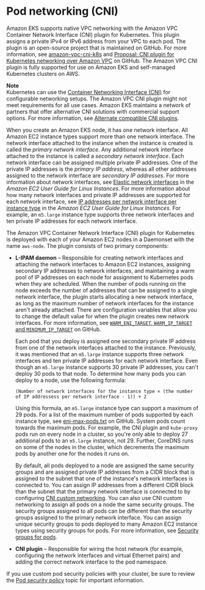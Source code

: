 # Pod networking \(CNI\)<a name="pod-networking"></a>

Amazon EKS supports native VPC networking with the Amazon VPC Container Network Interface \(CNI\) plugin for Kubernetes\. This plugin assigns a private IPv4 or IPv6 address from your VPC to each pod\. The plugin is an open\-source project that is maintained on GitHub\. For more information, see [amazon\-vpc\-cni\-k8s](https://github.com/aws/amazon-vpc-cni-k8s) and [Proposal: CNI plugin for Kubernetes networking over Amazon VPC](https://github.com/aws/amazon-vpc-cni-k8s/blob/master/docs/cni-proposal.md) on GitHub\. The Amazon VPC CNI plugin is fully supported for use on Amazon EKS and self\-managed Kubernetes clusters on AWS\.

**Note**  
Kubernetes can use the [Container Networking Interface \(CNI\)](https://github.com/containernetworking/cni) for configurable networking setups\. The Amazon VPC CNI plugin might not meet requirements for all use cases\. Amazon EKS maintains a network of partners that offer alternative CNI solutions with commercial support options\. For more information, see [Alternate compatible CNI plugins](alternate-cni-plugins.md)\.

When you create an Amazon EKS node, it has one network interface\. All Amazon EC2 instance types support more than one network interface\. The network interface attached to the instance when the instance is created is called the *primary network interface*\. Any additional network interface attached to the instance is called a *secondary network interface*\. Each network interface can be assigned multiple private IP addresses\. One of the private IP addresses is the *primary IP address*, whereas all other addresses assigned to the network interface are *secondary IP addresses*\. For more information about network interfaces, see [Elastic network interfaces](https://docs.aws.amazon.com/AWSEC2/latest/UserGuide/using-eni.html) in the *Amazon EC2 User Guide for Linux Instances*\. For more information about how many network interfaces and private IP addresses are supported for each network interface, see [IP addresses per network interface per instance type](https://docs.aws.amazon.com/AWSEC2/latest/UserGuide/using-eni.html#AvailableIpPerENI) in the *Amazon EC2 User Guide for Linux Instances*\. For example, an `m5.large` instance type supports three network interfaces and ten private IP addresses for each network interface\. 

The Amazon VPC Container Network Interface \(CNI\) plugin for Kubernetes is deployed with each of your Amazon EC2 nodes in a Daemonset with the name `aws-node`\. The plugin consists of two primary components:
+ **L\-IPAM daemon** – Responsible for creating network interfaces and attaching the network interfaces to Amazon EC2 instances, assigning secondary IP addresses to network interfaces, and maintaining a warm pool of IP addresses on each node for assignment to Kubernetes pods when they are scheduled\. When the number of pods running on the node exceeds the number of addresses that can be assigned to a single network interface, the plugin starts allocating a new network interface, as long as the maximum number of network interfaces for the instance aren't already attached\. There are configuration variables that allow you to change the default value for when the plugin creates new network interfaces\. For more information, see [`WARM_ENI_TARGET`, `WARM_IP_TARGET` and `MINIMUM_IP_TARGET`](https://github.com/aws/amazon-vpc-cni-k8s/blob/master/docs/eni-and-ip-target.md) on GitHub\.

  Each pod that you deploy is assigned one secondary private IP address from one of the network interfaces attached to the instance\. Previously, it was mentioned that an `m5.large` instance supports three network interfaces and ten private IP addresses for each network interface\. Even though an `m5.large` instance supports 30 private IP addresses, you can't deploy 30 pods to that node\. To determine how many pods you can deploy to a node, use the following formula:

  ```
  (Number of network interfaces for the instance type × (the number of IP addressess per network interface - 1)) + 2
  ```

  Using this formula, an `m5.large` instance type can support a maximum of 29 pods\. For a list of the maximum number of pods supported by each instance type, see [eni\-max\-pods\.txt](https://github.com/awslabs/amazon-eks-ami/blob/master/files/eni-max-pods.txt) on GitHub\. System pods count towards the maximum pods\. For example, the CNI plugin and `kube-proxy` pods run on every node in a cluster, so you're only able to deploy 27 additional pods to an `m5.large` instance, not 29\. Further, CoreDNS runs on some of the nodes in the cluster, which decrements the maximum pods by another one for the nodes it runs on\.

  By default, all pods deployed to a node are assigned the same security groups and are assigned private IP addresses from a CIDR block that is assigned to the subnet that one of the instance's network interfaces is connected to\. You can assign IP addresses from a different CIDR block than the subnet that the primary network interface is connected to by configuring [CNI custom networking](cni-custom-network.md)\. You can also use CNI custom networking to assign all pods on a node the same security groups\. The security groups assigned to all pods can be different than the security groups assigned to the primary network interface\. You can assign unique security groups to pods deployed to many Amazon EC2 instance types using security groups for pods\. For more information, see [Security groups for pods](security-groups-for-pods.md)\.
+ **CNI plugin** – Responsible for wiring the host network \(for example, configuring the network interfaces and virtual Ethernet pairs\) and adding the correct network interface to the pod namespace\.

If you use custom pod security policies with your cluster, be sure to review the [Pod security policy](pod-security-policy.md#psp-delete-default) topic for important information\.